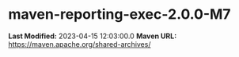 # maven-reporting-exec-2.0.0-M7

**Last Modified:** 2023-04-15 12:03:00.0
**Maven URL:** https://maven.apache.org/shared-archives/
